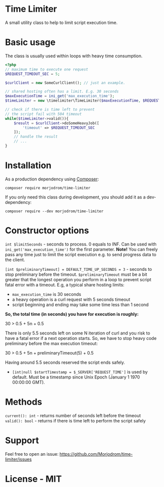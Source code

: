 # Time Limiter
A small utility class to help to limit script execution time.

# Basic usage
The class is usually used within loops with heavy time consumption.

```php
<?php
// maximum time to execute one request
$REQUEST_TIMEOUT_SEC = 5; 

$curlClient = new SomeCurlClient(); // just an example.

// shared hosting often has a limit. E.g. 30 seconds
$maxExecutionTime = ini_get('max_execution_time'); 
$timeLimiter = new \timelimiter\TimeLimiter($maxExecutionTime, $REQUEST_TIMEOUT_SEC);

// check if there is time left to prevent
// the script fail with 504 timeout
while($timeLimiter->valid()){ 
    $result = $curlClient->doSomeHeavyJob([
        'timeout' => $REQUEST_TIMEOUT_SEC
    ]);
    // handle the result
    // ...
}
```

# Installation
As a production dependency using [Composer](https://getcomposer.org/):

    composer require morjodrom/time-limiter

If you only need this class during development, you should add it as a dev-dependency:

    composer require --dev morjodrom/time-limiter

# Constructor options
``int $limitSeconds`` - seconds to process. 0 equals to INF.
Can be used with ``ini_get('max_execution_time')`` for the first parameter.
<b>Note!</b> You can freely pass any time just to limit the script execution
e.g. to send progress data to the client.

``[int $preliminaryTimeout] = DEFAULT_TIME_UP_SECONDS = 3`` - seconds to stop preliminary before the timeout.
``$preliminaryTimeout`` must be a bit greater that the longest operation you perform in a loop
to prevent script fatal error with a timeout. E.g, a typical share hosting limits:
- ``max_execution_time`` is 30 seconds
- a heavy operation is a curl request with 5 seconds timeout
- script beginning and ending may take some time less than 1 second

**So, the total time (in seconds) you have for execution is roughly:**

30 > 0.5 + 5n + 0.5

There is only 5.5 seconds left on some N iteration of curl and you risk to have a fatal error
if a next operation starts. So, we have to stop heavy code preliminary before the max execution
timeout:

30 > 0.5 + 5n + preliminaryTimeout(5) + 0.5

Having around 5.5 seconds reserved the script ends safely.

* ``[int|null $startTimestamp = $_SERVER['REQUEST_TIME']`` is used by default. Must be a timestamp
since Unix Epoch (January 1 1970 00:00:00 GMT).

# Methods
``current(): int`` - returns number of seconds left before the timeout 
``valid(): bool`` - returns if there is time left to perform the script safely

# Support
Feel free to open an issue: <https://github.com/Morjodrom/time-limiter/issues>

# License - MIT